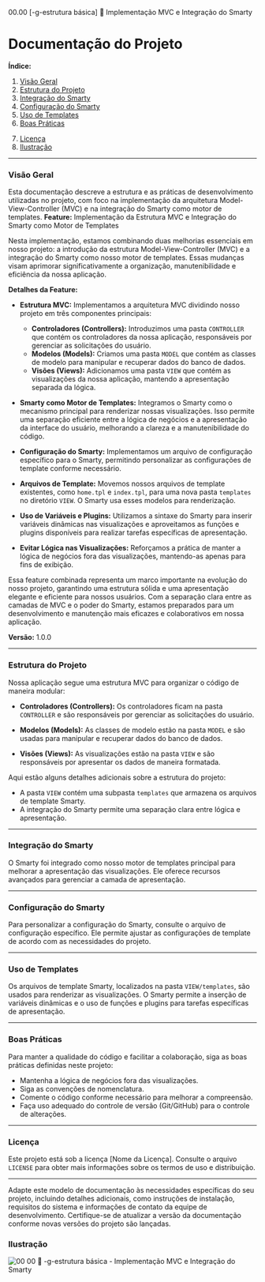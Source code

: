 00.00 [-g-estrutura básica] 📍 Implementação MVC e Integração do Smarty

# Documentação do Projeto

**Índice:**

1. [Visão Geral](#visão-geral)
2. [Estrutura do Projeto](#estrutura-do-projeto)
3. [Integração do Smarty](#integração-do-smarty)
4. [Configuração do Smarty](#configuração-do-smarty)
5. [Uso de Templates](#uso-de-templates)
6. [Boas Práticas](#boas-práticas)
<!-- 7. [Contribuição](#contribuição) -->
7. [Licença](#licença)
8. [Ilustração](#ilustração)

---

### Visão Geral

Esta documentação descreve a estrutura e as práticas de desenvolvimento utilizadas no projeto, com foco na implementação da arquitetura Model-View-Controller (MVC) e na integração do Smarty como motor de templates.
**Feature:** Implementação da Estrutura MVC e Integração do Smarty como Motor de Templates


Nesta implementação, estamos combinando duas melhorias essenciais em nosso projeto: a introdução da estrutura Model-View-Controller (MVC) e a integração do Smarty como nosso motor de templates. Essas mudanças visam aprimorar significativamente a organização, manutenibilidade e eficiência da nossa aplicação.

**Detalhes da Feature:**

- **Estrutura MVC:** Implementamos a arquitetura MVC dividindo nosso projeto em três componentes principais:
  - **Controladores (Controllers):** Introduzimos uma pasta `CONTROLLER` que contém os controladores da nossa aplicação, responsáveis por gerenciar as solicitações do usuário.
  - **Modelos (Models):** Criamos uma pasta `MODEL` que contém as classes de modelo para manipular e recuperar dados do banco de dados.
  - **Visões (Views):** Adicionamos uma pasta `VIEW` que contém as visualizações da nossa aplicação, mantendo a apresentação separada da lógica.

- **Smarty como Motor de Templates:** Integramos o Smarty como o mecanismo principal para renderizar nossas visualizações. Isso permite uma separação eficiente entre a lógica de negócios e a apresentação da interface do usuário, melhorando a clareza e a manutenibilidade do código.

- **Configuração do Smarty:** Implementamos um arquivo de configuração específico para o Smarty, permitindo personalizar as configurações de template conforme necessário.

- **Arquivos de Template:** Movemos nossos arquivos de template existentes, como `home.tpl` e `index.tpl`, para uma nova pasta `templates` no diretório `VIEW`. O Smarty usa esses modelos para renderização.

- **Uso de Variáveis e Plugins:** Utilizamos a sintaxe do Smarty para inserir variáveis dinâmicas nas visualizações e aproveitamos as funções e plugins disponíveis para realizar tarefas específicas de apresentação.

- **Evitar Lógica nas Visualizações:** Reforçamos a prática de manter a lógica de negócios fora das visualizações, mantendo-as apenas para fins de exibição.

Essa feature combinada representa um marco importante na evolução do nosso projeto, garantindo uma estrutura sólida e uma apresentação elegante e eficiente para nossos usuários. Com a separação clara entre as camadas de MVC e o poder do Smarty, estamos preparados para um desenvolvimento e manutenção mais eficazes e colaborativos em nossa aplicação.

**Versão:** 1.0.0

---

### Estrutura do Projeto

Nossa aplicação segue uma estrutura MVC para organizar o código de maneira modular:

- **Controladores (Controllers):** Os controladores ficam na pasta `CONTROLLER` e são responsáveis por gerenciar as solicitações do usuário.

- **Modelos (Models):** As classes de modelo estão na pasta `MODEL` e são usadas para manipular e recuperar dados do banco de dados.

- **Visões (Views):** As visualizações estão na pasta `VIEW` e são responsáveis por apresentar os dados de maneira formatada.

Aqui estão alguns detalhes adicionais sobre a estrutura do projeto:

- A pasta `VIEW` contém uma subpasta `templates` que armazena os arquivos de template Smarty.
- A integração do Smarty permite uma separação clara entre lógica e apresentação.

---

### Integração do Smarty

O Smarty foi integrado como nosso motor de templates principal para melhorar a apresentação das visualizações. Ele oferece recursos avançados para gerenciar a camada de apresentação.

---

### Configuração do Smarty

Para personalizar a configuração do Smarty, consulte o arquivo de configuração específico. Ele permite ajustar as configurações de template de acordo com as necessidades do projeto.

---

### Uso de Templates

Os arquivos de template Smarty, localizados na pasta `VIEW/templates`, são usados para renderizar as visualizações. O Smarty permite a inserção de variáveis dinâmicas e o uso de funções e plugins para tarefas específicas de apresentação.

---

### Boas Práticas

Para manter a qualidade do código e facilitar a colaboração, siga as boas práticas definidas neste projeto:

- Mantenha a lógica de negócios fora das visualizações.
- Siga as convenções de nomenclatura.
- Comente o código conforme necessário para melhorar a compreensão.
- Faça uso adequado do controle de versão (Git/GitHub) para o controle de alterações.

<!-- --- -->

<!-- ### Contribuição -->
<!-- 
Se você deseja contribuir para este projeto, siga estas etapas:

1. Faça um fork do repositório.
2. Crie um branch para sua contribuição: `git checkout -b minha-contribuição`
3. Faça as alterações necessárias.
4. Faça commit das alterações: `git commit -m "Descrição da minha contribuição"`
5. Envie as alterações para o seu fork: `git push origin minha-contribuição`
6. Crie uma solicitação pull para revisão. -->

---

### Licença

Este projeto está sob a licença [Nome da Licença]. Consulte o arquivo `LICENSE` para obter mais informações sobre os termos de uso e distribuição.

---
Adapte este modelo de documentação às necessidades específicas do seu projeto, incluindo detalhes adicionais, como instruções de instalação, requisitos do sistema e informações de contato da equipe de desenvolvimento. Certifique-se de atualizar a versão da documentação conforme novas versões do projeto são lançadas.

### Ilustração

![00 00 📍  -g-estrutura básica  - Implementação MVC e Integração do Smarty](https://github.com/H7-Dev/README.X/assets/93455937/e127ed0a-941e-4546-9c13-8b6220b9279c)